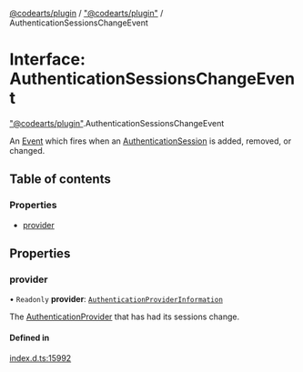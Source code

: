 [@codearts/plugin](../README.md) / ["@codearts/plugin"](../modules/_codearts_plugin_.md) / AuthenticationSessionsChangeEvent

# Interface: AuthenticationSessionsChangeEvent

["@codearts/plugin"](../modules/_codearts_plugin_.md).AuthenticationSessionsChangeEvent

An [Event](codearts_plugin_.Event.md) which fires when an [AuthenticationSession](codearts_plugin_.AuthenticationSession.md) is added, removed, or changed.

## Table of contents

### Properties

- [provider](codearts_plugin_.AuthenticationSessionsChangeEvent.md#provider)

## Properties

### provider

• `Readonly` **provider**: [`AuthenticationProviderInformation`](codearts_plugin_.AuthenticationProviderInformation.md)

The [AuthenticationProvider](codearts_plugin_.AuthenticationProvider.md) that has had its sessions change.

#### Defined in

[index.d.ts:15992](https://github.com/shuyaqian/cloudide-plugin-api/blob/5b69219/index.d.ts#L15992)
